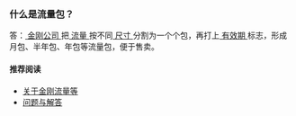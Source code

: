 ### 什么是流量包？

答：[ 金刚公司 ](https://a2zitpro.github.io/web/金刚公司)把[ 流量 ](https://a2zitpro.github.io/web/流量)按不同[ 尺寸 ](https://a2zitpro.github.io/web/流量包尺寸)分割为一个个包，再打上[ 有效期 ](https://a2zitpro.github.io/web/流量包有效期)标志，形成月包、半年包、年包等流量包，便于售卖。

#### 推荐阅读
- [关于金刚流量等](https://a2zitpro.github.io/web/列表-流量及相关问题)
- [问题与解答](https://a2zitpro.github.io/web/列表-问题与解答)
